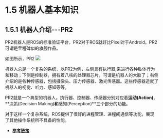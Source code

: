 # 1.5 机器人基本知识
## 1.5.1 机器人介绍---PR2
PR2机器人是ROS的标准验证平台，PR2对于ROS就好比Pixel对于Android。PR2可谓是里程碑似的旗舰作品。

如图所示，PR2
![](https://i.loli.net/2017/10/26/59f1f78a63096.jpg)


机器人总是一个复杂的系统，以PR2为例，左侧具有执行器,来进行各种肢体行为和移动；下侧是控制器，拥有着八核的处理器芯片，可谓是机器人的大脑了；右侧介绍的是各种传感器，包括摄像头、压力传感器、激光传感器。这些传感器造就了机器人的视觉、听力、感知等等。

PR2就是一个典型的机器人，执行器、控制器、传感器分别对应着**运动(Action)**、**决策(Decision Making)**和**感知(Perception)**三个部分的功能。

对于这样一个复杂系统，ROS提供了很好的进程管理、进程间通信等功能，展现了其他操作系统所不具备的性能。

* [**参考链接**](http://www.willowgarage.com/pages/pr2/specs)
